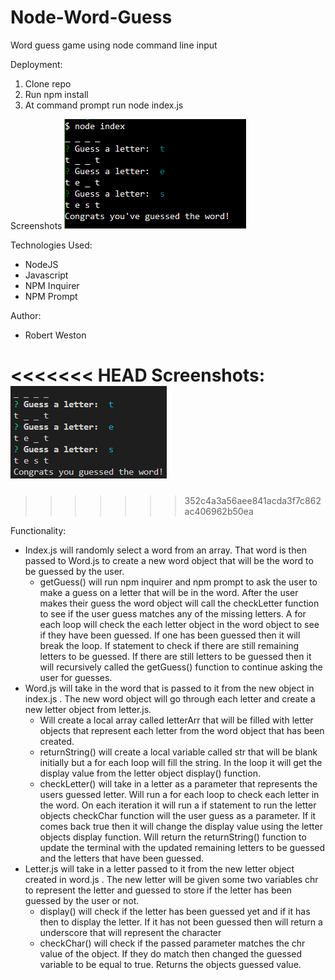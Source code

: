 # Node-Word-Guess

Word guess game using node command line input

Deployment:
1. Clone repo
2. Run npm install
3. At command prompt run node index.js

Screenshots
![example screenshot](assets/images/screenshot.png)

Technologies Used:
* NodeJS
* Javascript
* NPM Inquirer
* NPM Prompt

Author:
* Robert Weston

<<<<<<< HEAD
Screenshots:
![Example screenshot](/ex.png)
=======

>>>>>>> 352c4a3a56aee841acda3f7c862ac406962b50ea

Functionality:
* Index.js will randomly select a word from an array. That word is then passed to Word.js to create a new word object that will be the word to be guessed by the user.
    * getGuess() will run npm inquirer and npm prompt to ask the user to make a guess on a letter that will be in the word. After the user makes their guess the word object will call the checkLetter function to see if the user guess matches any of the missing letters. A for each loop will check the each letter object in the word object to see if they have been guessed. If one has been guessed then it will break the loop. If statement to check if there are still remaining letters to be guessed. If there are still letters to be guessed then it will recursively called the getGuess() function to continue asking the user for guesses.
* Word.js will take in the word that is passed to it from the new object in index.js . The new word object will go through each letter and create a new letter object from letter.js.
    * Will create a local array called letterArr that will be filled with letter objects that represent each letter from the word object that has been created.
    * returnString() will create a local variable called str that will be blank initially but a for each loop will fill the string. In the loop it will get the display value from the letter object display() function.
    * checkLetter() will take in a letter as a parameter that represents the users guessed letter. Will run a for each loop to check each letter in the word. On each iteration it will run a if statement to run the letter objects checkChar function will the user guess as a parameter. If it comes back true then it will change the display value using the letter objects display function. Will return the returnString() function to update the terminal with the updated remaining letters to be guessed and the letters that have been guessed.
* Letter.js will take in a letter passed to it from the new letter object created in word.js . The new letter will be given some two variables chr to represent the letter and guessed to store if the letter has been guessed by the user or not.
    * display() will check if the letter has been guessed yet and if it has then to display the letter. If it has not been guessed then will return a underscore that will represent the character
    * checkChar() will check if the passed parameter matches the chr value of the object. If they do match then changed the guessed variable to be equal to true. Returns the objects guessed value.
